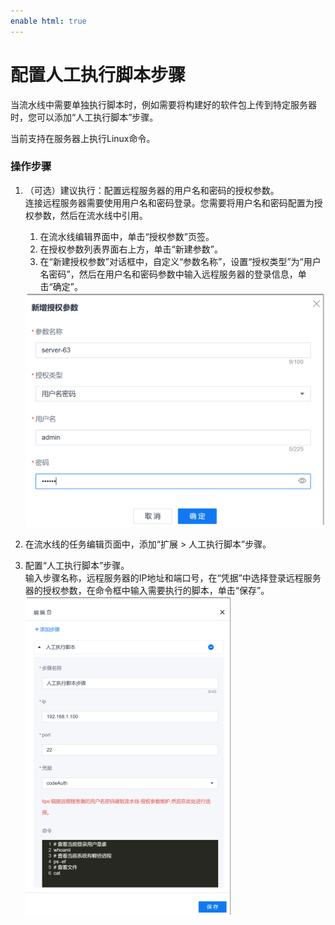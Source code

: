 ```yaml
---
enable html: true
---
```

# 配置人工执行脚本步骤

当流水线中需要单独执行脚本时，例如需要将构建好的软件包上传到特定服务器时，您可以添加“人工执行脚本”步骤。

当前支持在服务器上执行Linux命令。

### 操作步骤
1. （可选）建议执行：配置远程服务器的用户名和密码的授权参数。                   
     连接远程服务器需要使用用户名和密码登录。您需要将用户名和密码配置为授权参数，然后在流水线中引用。
   1. 在流水线编辑界面中，单击“授权参数”页签。
   2. 在授权参数列表界面右上方，单击“新建参数”。
   3. 在“新建授权参数”对话框中，自定义“参数名称”，设置“授权类型”为“用户名密码”，然后在用户名和密码参数中输入远程服务器的登录信息，单击“确定”。                   
     <img src="fig/流水线-人工执行脚本-参数.png" style="zoom:50%">
     
2. 在流水线的任务编辑页面中，添加“扩展 > 人工执行脚本”步骤。
3. 配置“人工执行脚本”步骤。              
     输入步骤名称，远程服务器的IP地址和端口号，在“凭据”中选择登录远程服务器的授权参数，在命令框中输入需要执行的脚本，单击“保存”。                            
      <img src="fig/流水线-人工执行脚本.png" style="zoom:50%">

